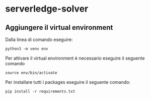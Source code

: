 # serverledge-solver

## Aggiungere il virtual environment
Dalla linea di comando eseguire:
```
python3 -m venv env
```
Per attivare il virtual environment è necessario eseguire il seguente comando
```
source env/bin/activate
```
Per installare tutti i packages eseguire il seguente comando:
```
pip install -r requirements.txt
```

